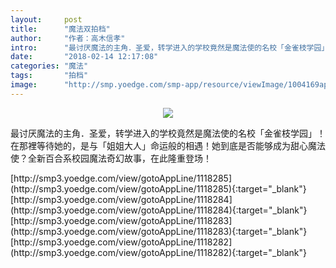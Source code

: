 ```yaml
---
layout:     post
title:      "魔法双拍档"
author:     "作者：高木信孝"
intro:      "最讨厌魔法的主角．圣爱，转学进入的学校竟然是魔法使的名校「金雀枝学园」！在那裡等待她的，是与「姐姐大人」命运般的相遇！她到底是否能够成为甜心魔法使？全新百合系校园魔法奇幻故事，在此隆重登场！"
date:       "2018-02-14 12:17:08"
categories: "魔法"
tags:       "拍档"
image:      "http://smp.yoedge.com/smp-app/resource/viewImage/1004169appline.png"
---
```

<div style="text-align: center">
<p><img src="http://smp.yoedge.com/smp-app/resource/viewImage/1004169appline.png"/></p>
</div>
<p class="post-meta">
<span>最讨厌魔法的主角．圣爱，转学进入的学校竟然是魔法使的名校「金雀枝学园」！在那裡等待她的，是与「姐姐大人」命运般的相遇！她到底是否能够成为甜心魔法使？全新百合系校园魔法奇幻故事，在此隆重登场！</span>
</p>
[http://smp3.yoedge.com/view/gotoAppLine/1118285](http://smp3.yoedge.com/view/gotoAppLine/1118285){:target="_blank"}
[http://smp3.yoedge.com/view/gotoAppLine/1118284](http://smp3.yoedge.com/view/gotoAppLine/1118284){:target="_blank"}
[http://smp3.yoedge.com/view/gotoAppLine/1118283](http://smp3.yoedge.com/view/gotoAppLine/1118283){:target="_blank"}
[http://smp3.yoedge.com/view/gotoAppLine/1118282](http://smp3.yoedge.com/view/gotoAppLine/1118282){:target="_blank"}


